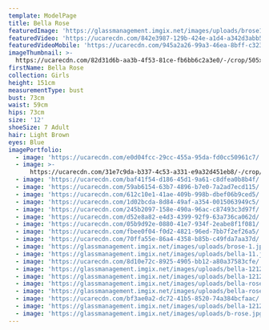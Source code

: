 ```yaml
---
template: ModelPage
title: Bella Rose
featuredImage: 'https://glassmanagement.imgix.net/images/uploads/brose1.jpg'
featuredVideo: 'https://ucarecdn.com/842e3987-129b-424e-a1d4-a342d3abb517/'
featuredVideoMobile: 'https://ucarecdn.com/945a2a26-99a3-46ea-8bff-c32353f67ead/'
imageThumbnail: >-
  https://ucarecdn.com/82d31d6b-aa3b-4f53-81ce-fb6bb6c2a3e0/-/crop/505x667/37,39/-/preview/
firstName: Bella Rose
collection: Girls
height: 151cm
measurementType: bust
bust: 73cm
waist: 59cm
hips: 73cm
size: '12'
shoeSize: 7 Adult
hair: Light Brown
eyes: Blue
imagePortfolio:
  - image: 'https://ucarecdn.com/e0d04fcc-29cc-455a-95da-fd0cc50961c7/'
  - image: >-
      https://ucarecdn.com/31e7c9da-b337-4c53-a331-e9a32d451eb8/-/crop/488x726/42,0/-/preview/
  - image: 'https://ucarecdn.com/baf41f54-d186-45d1-9a61-c8dfea0b8b4f/'
  - image: 'https://ucarecdn.com/59ab6154-63b7-4896-b7e0-7a2ad7ecd115/'
  - image: 'https://ucarecdn.com/612c10e1-41ae-409b-998b-dbef06b9ced5/'
  - image: 'https://ucarecdn.com/1d02bcda-8d84-49af-a354-0015063949c5/'
  - image: 'https://ucarecdn.com/245b2097-158e-490a-96ac-c87493c3d97f/'
  - image: 'https://ucarecdn.com/d52e8a82-e4d3-4399-92f9-63a736ca062d/'
  - image: 'https://ucarecdn.com/05b9d92e-0880-41e7-934f-2eabe8f1f081/'
  - image: 'https://ucarecdn.com/fbee0f04-f0d2-4821-96ed-7bb7f2ef26a5/'
  - image: 'https://ucarecdn.com/70ffa55e-86a4-4358-b85b-c49fda7aa37d/'
  - image: 'https://glassmanagement.imgix.net/images/uploads/brose-1.jpg'
  - image: 'https://glassmanagement.imgix.net/images/uploads/bella-11.jpg'
  - image: 'https://ucarecdn.com/8d10e72c-8925-4905-bb12-a80a37583cfe/'
  - image: 'https://glassmanagement.imgix.net/images/uploads/bella-121212.jpg'
  - image: 'https://glassmanagement.imgix.net/images/uploads/bella-1212121212.jpg'
  - image: 'https://glassmanagement.imgix.net/images/uploads/bella-rose-4_preview.jpg'
  - image: 'https://glassmanagement.imgix.net/images/uploads/bella-rose-9.jpg'
  - image: 'https://ucarecdn.com/bf3ae0a2-dc72-41b5-8520-74a384bcfaac/'
  - image: 'https://glassmanagement.imgix.net/images/uploads/bella-12121212121212.jpg'
  - image: 'https://glassmanagement.imgix.net/images/uploads/b-rose.jpg'
---
```


